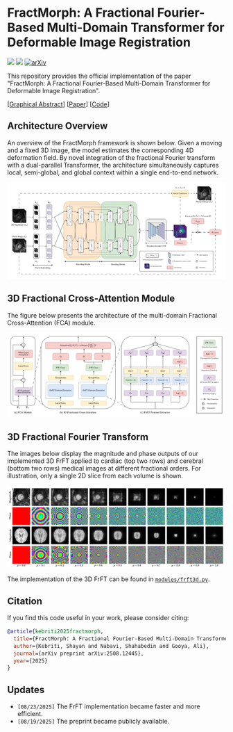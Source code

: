# FractMorph: A Fractional Fourier-Based Multi-Domain Transformer for Deformable Image Registration

<a href= "https://pytorch.org/"> <img src="https://img.shields.io/badge/PyTorch-2.2.1-2BAF2B.svg" /></a>
<a href="https://opensource.org/licenses/MIT"><img src="https://img.shields.io/badge/License-MIT-yellow.svg"></a>
[![arXiv](https://img.shields.io/badge/arXiv-2508.12445-b31b1b.svg)](https://arxiv.org/abs/2508.12445)

This repository provides the official implementation of the paper "FractMorph: A Fractional Fourier-Based Multi-Domain Transformer for Deformable Image Registration".

[[Graphical Abstract](figures/graphical-abstract.png)] [[Paper](https://arxiv.org/pdf/2508.12445)] [[Code](https://github.com/shayankebriti/FractMorph)]

## Architecture Overview
An overview of the FractMorph framework is shown below. Given a moving and a fixed 3D image, the model estimates the corresponding 4D deformation field. By novel integration of the fractional Fourier transform with a dual-parallel Transformer, the architecture simultaneously captures local, semi-global, and global context within a single end-to-end network.

![FractMorph architecture overview](figures/FractMorph.jpg)

## 3D Fractional Cross-Attention Module
The figure below presents the architecture of the multi-domain Fractional Cross-Attention (FCA) module.

![Fractional Cross-Attention Module](figures/FCA.jpg)

## 3D Fractional Fourier Transform
The images below display the magnitude and phase outputs of our implemented 3D FrFT applied to cardiac (top two rows) and cerebral (bottom two rows) medical images at different fractional orders. For illustration, only a single 2D slice from each volume is shown.

![FCA](figures/FrFT3D.jpg)

The implementation of the 3D FrFT can be found in [`modules/frft3d.py`](modules/frft3d.py).

## Citation
If you find this code useful in your work, please consider citing:
```bibtex
@article{kebriti2025fractmorph,
  title={FractMorph: A Fractional Fourier-Based Multi-Domain Transformer for Deformable Image Registration},
  author={Kebriti, Shayan and Nabavi, Shahabedin and Gooya, Ali},
  journal={arXiv preprint arXiv:2508.12445},
  year={2025}
}
```

## Updates
- `[08/23/2025]` The FrFT implementation became faster and more efficient.
- `[08/19/2025]` The preprint became publicly available.
